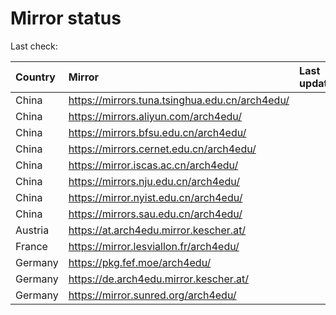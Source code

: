<script src="./time.js"></script>
# Mirror status
Last check: <script type="text/javascript">localize(1704878288.1318667);</script>

|Country|Mirror|Last update|
|:------|:-----|:----------|
|China|https://mirrors.tuna.tsinghua.edu.cn/arch4edu/|<script type="text/javascript">localize(1704868491);</script>|
|China|https://mirrors.aliyun.com/arch4edu/|<script type="text/javascript">localize(1704868491);</script>|
|China|https://mirrors.bfsu.edu.cn/arch4edu/|<script type="text/javascript">localize(1704824805);</script>|
|China|https://mirrors.cernet.edu.cn/arch4edu/|<script type="text/javascript">localize(1704824805);</script>|
|China|https://mirror.iscas.ac.cn/arch4edu/|<script type="text/javascript">localize(1704824805);</script>|
|China|https://mirrors.nju.edu.cn/arch4edu/|<script type="text/javascript">localize(1704824805);</script>|
|China|https://mirror.nyist.edu.cn/arch4edu/|<script type="text/javascript">localize(1704824805);</script>|
|China|https://mirrors.sau.edu.cn/arch4edu/|<script type="text/javascript">localize(1704738715);</script>|
|Austria|https://at.arch4edu.mirror.kescher.at/|<script type="text/javascript">localize(1704868491);</script>|
|France|https://mirror.lesviallon.fr/arch4edu/|<script type="text/javascript">localize(1704824805);</script>|
|Germany|https://pkg.fef.moe/arch4edu/|<script type="text/javascript">localize(1704868491);</script>|
|Germany|https://de.arch4edu.mirror.kescher.at/|<script type="text/javascript">localize(1704868491);</script>|
|Germany|https://mirror.sunred.org/arch4edu/|<script type="text/javascript">localize(1704868491);</script>|

<script src="./tablefilter/tablefilter.js"></script>
<script src="./table.js"></script>